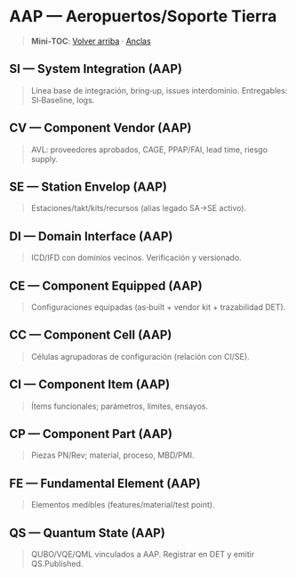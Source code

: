 # AAP — Aeropuertos/Soporte Tierra
<a id="si-aap"></a> <a id="cv-aap"></a> <a id="se-aap"></a>
<a id="di-aap"></a> <a id="ce-aap"></a>
<a id="cc-aap"></a> <a id="ci-aap"></a> <a id="cp-aap"></a> <a id="fe-aap"></a>
<a id="qs-aap"></a>

> **Mini‑TOC**: [Volver arriba](../index-table.md) · [Anclas](../anchors.html)

## SI — System Integration (AAP)
> Línea base de integración, bring‑up, issues interdominio. Entregables: SI‑Baseline, logs.

## CV — Component Vendor (AAP)
> AVL: proveedores aprobados, CAGE, PPAP/FAI, lead time, riesgo supply.

## SE — Station Envelop (AAP)
> Estaciones/takt/kits/recursos (alias legado SA→SE activo).

## DI — Domain Interface (AAP)
> ICD/IFD con dominios vecinos. Verificación y versionado.

## CE — Component Equipped (AAP)
> Configuraciones equipadas (as‑built + vendor kit + trazabilidad DET).

## CC — Component Cell (AAP)
> Células agrupadoras de configuración (relación con CI/SE).

## CI — Component Item (AAP)
> Ítems funcionales; parámetros, límites, ensayos.

## CP — Component Part (AAP)
> Piezas PN/Rev; material, proceso, MBD/PMI.

## FE — Fundamental Element (AAP)
> Elementos medibles (features/material/test point).

## QS — Quantum State (AAP)
> QUBO/VQE/QML vinculados a AAP. Registrar en DET y emitir QS.Published.
